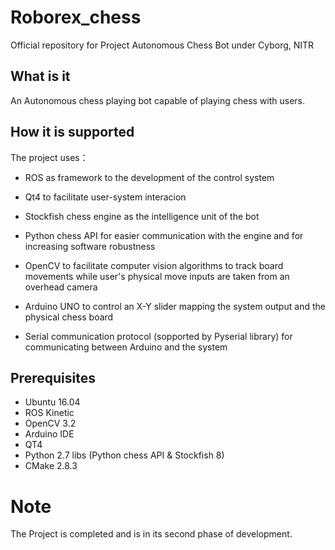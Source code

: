 # Roborex_chess
Official repository for Project Autonomous Chess Bot under Cyborg, NITR

## What is it

An Autonomous chess playing bot capable of playing chess with users.

## How it is supported

The project uses：

* ROS as framework to the development of the control system

* Qt4 to facilitate user-system interacion

* Stockfish chess engine as the intelligence unit of the bot

* Python chess API for easier communication with the engine and for increasing software robustness 

* OpenCV to facilitate computer vision algorithms to track board movements while user's physical move inputs are taken from an overhead camera

* Arduino UNO to control an X-Y slider mapping the system output and the physical chess board

* Serial communication protocol (sopported by Pyserial library) for communicating between Arduino and the system

## Prerequisites

* Ubuntu 16.04
* ROS Kinetic
* OpenCV 3.2
* Arduino IDE
* QT4
* Python 2.7 libs (Python chess API & Stockfish 8)
* CMake 2.8.3

# Note
The Project is completed and is in its second phase of development.
